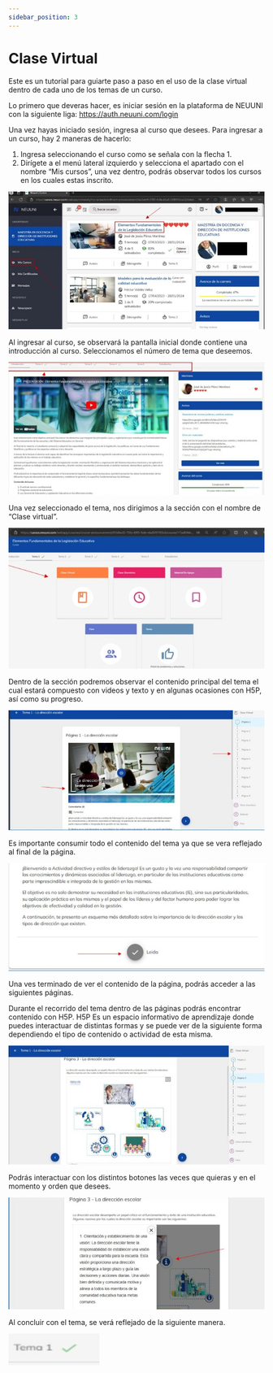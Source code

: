 ```yaml
---
sidebar_position: 3
---
```

# Clase Virtual

Este es un tutorial para 
guiarte paso a paso en el uso de la clase virtual dentro de cada uno de los temas de un curso.

Lo primero que deveras hacer, es iniciar sesión en la plataforma de NEUUNI con la siguiente liga: 
https://auth.neuuni.com/login 

Una vez hayas iniciado sesión, ingresa al curso que desees.
Para ingresar a un curso, hay 2 maneras de hacerlo:
1. Ingresa seleccionando el curso como se señala con la flecha 1.
2. Dirígete a el menú lateral izquierdo y selecciona el apartado con el nombre “Mis cursos”, una 
vez dentro, podrás observar todos los cursos en los cuales estas inscrito.

![virtual](./img/virt1.jpg)

Al ingresar al curso, se observará la pantalla inicial donde contiene una introducción al curso.
Seleccionamos el número de tema que deseemos.

![virtual](./img/virt2.jpg)

Una vez seleccionado el tema, nos dirigimos a la sección con el nombre de “Clase virtual”.

![virtual](./img/virt3.jpg)

Dentro de la sección podremos observar el contenido principal del tema el cual estará compuesto con 
videos y texto y en algunas ocasiones con H5P, así como su progreso.

![virtual](./img/virt4.jpg)

Es importante consumir todo el contenido del tema ya que se vera reflejado al final de la página.

![virtual](./img/virt5.jpg)

Una ves terminado de ver el contenido de la página, podrás acceder a las siguientes páginas.

Durante el recorrido del tema dentro de las páginas podrás encontrar contenido con H5P.
H5P Es un espacio informativo de aprendizaje donde puedes interactuar de distintas formas y se puede 
ver de la siguiente forma dependiendo el tipo de contenido o actividad de esta misma.

![virtual](./img/virt6.jpg)

Podrás interactuar con los distintos botones las veces que quieras y en el momento y orden que 
desees.

![virtual](./img/virt7.jpg)


Al concluir con el tema, se verá reflejado de la siguiente manera.

![virtual](./img/virt8.jpg)


